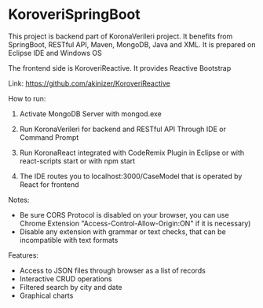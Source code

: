 # KoroveriSpringBoot

This project is backend part of KoronaVerileri project. It benefits from SpringBoot, RESTful API, Maven, MongoDB, Java and XML. It is prepared on Eclipse IDE and Windows OS

The frontend side is KoroveriReactive. It provides Reactive Bootstrap 

Link: https://github.com/akinizer/KoroveriReactive

How to run:
  1. Activate MongoDB Server with mongod.exe	
  2. Run KoronaVerileri for backend and RESTful API
	    Through IDE or Command Prompt
  3. Run KoronaReact integrated with CodeRemix Plugin 
	  in Eclipse
	  or with react-scripts start
	  or with npm start
	
  4. The IDE routes you to localhost:3000/CaseModel that is operated by React for frontend

Notes: 
   - Be sure CORS Protocol is disabled on your browser, you can use Chrome Extension "Access-Control-Allow-Origin:ON" if it is necessary)
   - Disable any extension with grammar or text checks, that can be incompatible with text formats
   
Features:
  - Access to JSON files through browser as a list of records
  - Interactive CRUD operations
  - Filtered search by city and date
  - Graphical charts
